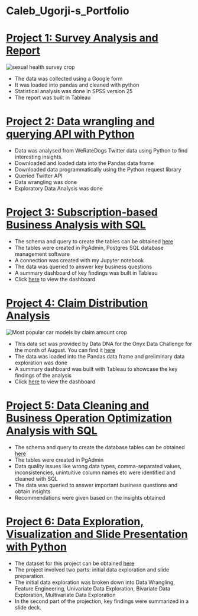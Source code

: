 # Caleb_Ugorji-s_Portfolio

# [Project 1: Survey Analysis and Report](https://github.com/DataStance1/Sexual_Reproductive_Health_Report)
 ![sexual health survey crop](https://github.com/DataStance1/Caleb_Ugorji-s_Portfolio/assets/114801619/150022bd-1baa-4fad-98a9-8319372e950d)

- The data was collected using a Google form
- It was loaded into pandas and cleaned with python
- Statistical analysis was done in SPSS version 25 
- The report was built in Tableau

# [Project 2: Data wrangling and querying API with Python](https://github.com/DataStance1/WeRateDogs_Twitter)

* Data was analysed from WeRateDogs Twitter data using Python to find interesting insights.
* Downloaded and loaded data into the Pandas data frame
* Downloaded data programmatically using the Python request library
* Queried Twitter API
* Data wrangling was done
* Exploratory Data Analysis was done

# [Project 3: Subscription-based Business Analysis with SQL](https://github.com/DataStance1/Foodie_fi_SQL_Case_Study_Solution)

- The schema and query to create the tables can be obtained [here](https://8weeksqlchallenge.com/case-study-3/)
- The tables were created in PgAdmin, Postgres SQL database management software
- A connection was created with my Jupyter notebook
- The data was queried to answer key business questions
- A summary dashboard of key findings was built in Tableau
- Click [here](https://public.tableau.com/app/profile/caleb.chijindu.ugorji/viz/Foodie_fisummarydashboard/Dashboard3?publish=yes) to view the dashboard

# [Project 4: Claim Distribution Analysis](https://github.com/DataStance1/Car_Insurance_Analysis)
![Most popular car models by claim amount crop](https://github.com/DataStance1/Caleb_Ugorji-s_Portfolio/assets/114801619/252760fa-c675-4617-97bf-ac13e97966f8)

- This data set was provided by Data DNA for the Onyx Data Challenge for the month of August. You can find it [here](https://www.linkedin.com/posts/onyxdata_datadna-august-2023-challenge-entries-activity-7100741005221453824-XO6D?utm_source=share&utm_medium=member_desktop)
- The data was loaded into the Pandas data frame and preliminary data exploration was done
- A summary dashboard was built with Tableau to showcase the key findings of the analysis
- Click [here](https://public.tableau.com/app/profile/caleb.chijindu.ugorji/viz/carinsurancerough/Dashboard1?publish=yes) to view the dashboard

# [Project 5: Data Cleaning and Business Operation Optimization Analysis with SQL](https://github.com/DataStance1/Pizza_runner_solutions)

- The schema and query to create the database tables can be obtained [here](https://8weeksqlchallenge.com/case-study-2/)
- The tables were created in PgAdmin
- Data quality issues  like wrong data types, comma-separated values, inconsistencies, unintuitive column names etc were identified and cleaned with SQL
- The data was queried to answer important business questions and obtain insights
- Recommendations were given based on the insights obtained
  
# [Project 6: Data Exploration, Visualization and Slide Presentation with Python](https://github.com/DataStance1/Ford-GoBike-System-Data-Exploration)

- The dataset for this project can be obtained [here](https://www.fordgobike.com/system-data)
- The project involved two parts: initial data exploration and slide preparation.
- The initial data exploration was broken down into Data Wrangling, Feature Engineering, Univariate Data Exploration, Bivariate Data Exploration, Multivariate Data Exploration
- In the second part of the projection, key findings were summarized in a slide deck.


